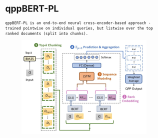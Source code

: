 ﻿# qppBERT-PL
`qppBERT-PL is an end-to-end neural cross-encoder-based approach - trained pointwise on individual queries, but listwise over the top ranked documents (split into chunks).`

<p align="center">
  <img src="architecture.png" width="400" height="300">
</p>


